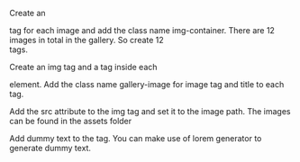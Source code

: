 Create an <article> tag for each image and add the class name img-container. There are 12 images in total in the gallery. So create 12 <article> tags.

Create an img tag and a <span> tag inside each <article> element. Add the class name gallery-image for image tag and title to each <span> tag.

Add the src attribute to the img tag and set it to the image path. The images can be found in the assets folder

Add dummy text to the <span> tag. You can make use of lorem generator to generate dummy text.